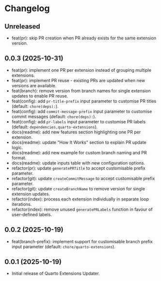 # Changelog

## Unreleased

- feat(pr): skip PR creation when PR already exists for the same extension version.

## 0.0.3 (2025-10-31)

- feat(pr): implement one PR per extension instead of grouping multiple extensions.
- feat(pr): implement PR reuse - existing PRs are updated when new versions are available.
- feat(branch): remove version from branch names for single extension updates to enable PR reuse.
- feat(config): add `pr-title-prefix` input parameter to customise PR titles (default: `chore(deps):`).
- feat(config): add `commit-message-prefix` input parameter to customise commit messages (default: `chore(deps):`).
- feat(config): add `pr-labels` input parameter to customise PR labels (default: `dependencies,quarto-extensions`).
- docs(readme): add new features section highlighting one PR per extension.
- docs(readme): update "How It Works" section to explain PR update logic.
- docs(readme): add new example for custom branch naming and PR format.
- docs(readme): update inputs table with new configuration options.
- refactor(pr): update `generatePRTitle` to accept customisable prefix parameter.
- refactor(git): update `createCommitMessage` to accept customisable prefix parameter.
- refactor(git): update `createBranchName` to remove version for single extension updates.
- refactor(index): process each extension individually in separate loop iterations.
- refactor(index): remove unused `generatePRLabels` function in favour of user-defined labels.

## 0.0.2 (2025-10-19)

- feat(branch-prefix): implement support for customisable branch prefix input parameter (default: `chore/quarto-extensions`).

## 0.0.1 (2025-10-19)

- Initial release of Quarto Extensions Updater.

